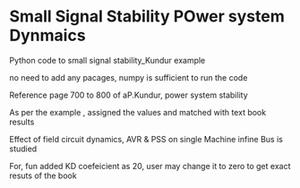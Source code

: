 # Small Signal Stability POwer system Dynmaics

Python code to small signal stability_Kundur example

no need to add any pacages, numpy is sufficient to run the code

Reference page 700 to 800 of aP.Kundur, power system stability

As per the example , assigned the values and matched with text book results

Effect of field circuit dynamics, AVR & PSS on single Machine infine Bus is studied

For, fun added KD coefeicient as 20, user may change it to zero to get exact resuts of the book
